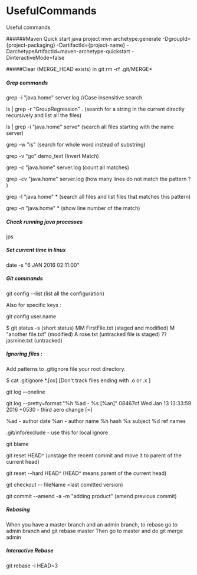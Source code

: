 # UsefulCommands
Useful commands

######Maven Quick start java project
mvn archetype:generate -DgroupId={project-packaging} 
   -DartifactId={project-name} 
   -DarchetypeArtifactId=maven-archetype-quickstart 
   -DinteractiveMode=false
   
#####Clear (MERGE_HEAD exists) in git
rm -rf .git/MERGE*


##### Grep commands

grep -i "java.home" server.log  //Case insensitive search

ls  | grep -r "GroupRegression" .   (search for a string in the current directly recursively and list all the files)

ls | grep -i "java.home" serve* (search all files starting with the name server)

grep -w "is"  (search for whole word instead of substring)

grep -v "go" demo_text  (Invert Match)

grep -c "java.home" server.log (count all matches)

grep -cv "java.home" server.log (how many lines do not match the pattern ? )

grep -l "java.home" *  (search all files and list files that matches this pattern) 

grep -n "java.home" * (show line number of the match)


##### Check running java processes

jps

##### Set current time in linux
date -s "6 JAN 2016 02:11:00"


##### Git commands

git config --list  (list all the configuration)

Also for specific keys :

git config user.name 

$ git status -s   (short status)
MM FirstFile.txt  (staged and modified)
 M "another file.txt"  (modified)
A  rose.txt  (untracked file is staged)
?? jasmine.txt (untracked)

##### Ignoring files :
Add patterns to .gitignore file your root directory.


$ cat .gitignore
*.[ox]   [Don't track files ending with .o or .x ]

git log --oneline

git log --pretty=format:"%h %ad - %s [%an]"
08467cf Wed Jan 13 13:33:59 2016 +0530 - third aero change [=]

%ad - author date
%an - author name
%h hash
%s subject
%d ref names

.git/info/exclude    - use this for local ignore

git blame <file name>


git reset HEAD^  (unstage the recent commit and move it to parent of the current head)
 
git reset --hard HEAD^     (HEAD^ means parent of the current head)

git checkout -- fileName  <last comitted version)

git commit --amend -a -m "adding product"  (amend previous commit)

##### Rebasing

When you have a master branch and an admin branch, to rebase
go to admin branch and  git rebase master
Then go to master and do  git merge admin

##### Interactive Rebase
git rebase -i HEAD~3











